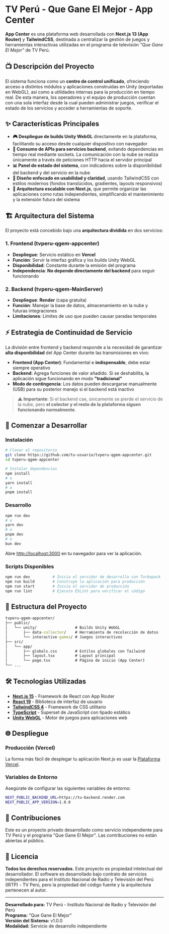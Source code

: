 # TV Perú - Que Gane El Mejor - App Center

**App Center** es una plataforma web desarrollada con **Next.js 13 (App Router)** y **TailwindCSS**, destinada a centralizar la gestión de juegos y herramientas interactivas utilizadas en el programa de televisión *"Que Gane El Mejor"* de TV Perú.

## 📺 Descripción del Proyecto

El sistema funciona como un **centro de control unificado**, ofreciendo acceso a distintos módulos y aplicaciones construidas en Unity (exportadas en WebGL), así como a utilidades internas para la producción en tiempo real. De esta manera, los operadores y el equipo de producción cuentan con una sola interfaz desde la cual pueden administrar juegos, verificar el estado de los servicios y acceder a herramientas de soporte.

## ✨ Características Principales

- **🎮 Despliegue de builds Unity WebGL** directamente en la plataforma, facilitando su acceso desde cualquier dispositivo con navegador
- **🔌 Consumo de APIs para servicios backend**, evitando dependencias en tiempo real mediante sockets. La comunicación con la nube se realiza únicamente a través de peticiones HTTP hacia el servidor principal
- **📊 Panel de estado del sistema**, con indicadores sobre la disponibilidad del backend y del servicio en la nube
- **🎨 Diseño enfocado en usabilidad y claridad**, usando TailwindCSS con estilos modernos (fondos translúcidos, gradientes, layouts responsivos)
- **🚀 Arquitectura escalable con Next.js**, que permite organizar las aplicaciones como rutas independientes, simplificando el mantenimiento y la extensión futura del sistema

## 🏗️ Arquitectura del Sistema

El proyecto está concebido bajo una **arquitectura dividida** en dos servicios:

### 1. Frontend (tvperu-qgem-appcenter)

- **Despliegue**: Servicio estático en **Vercel**
- **Función**: Servir la interfaz gráfica y los builds Unity WebGL
- **Disponibilidad**: Constante durante la emisión del programa
- **Independencia**: **No depende directamente del backend** para seguir funcionando

### 2. Backend (tvperu-qgem-MainServer)

- **Despliegue**: **Render** (capa gratuita)
- **Función**: Manejar la base de datos, almacenamiento en la nube y futuras integraciones
- **Limitaciones**: Límites de uso que pueden causar paradas temporales

## ⚡ Estrategia de Continuidad de Servicio

La división entre frontend y backend responde a la necesidad de garantizar **alta disponibilidad** del App Center durante las transmisiones en vivo:

- **Frontend (App Center)**: Fundamental e **indispensable**, debe estar siempre operativo
- **Backend**: Agrega funciones de valor añadido. Si se deshabilita, la aplicación sigue funcionando en modo **"tradicional"**
- **Modo de contingencia**: Los datos pueden descargarse manualmente (USB) para su posterior manejo si el backend está inactivo

> ⚠️ **Importante**: Si el backend cae, únicamente se pierde el servicio de la nube, pero **el colector y el resto de la plataforma siguen funcionando normalmente**.

## 🚀 Comenzar a Desarrollar

### Instalación

```bash
# Clonar el repositorio
git clone https://github.com/tu-usuario/tvperu-qgem-appcenter.git
cd tvperu-qgem-appcenter

# Instalar dependencias
npm install
# o
yarn install
# o
pnpm install
```

### Desarrollo

```bash
npm run dev
# o
yarn dev
# o
pnpm dev
# o
bun dev
```

Abre [http://localhost:3000](http://localhost:3000) en tu navegador para ver la aplicación.

### Scripts Disponibles

```bash
npm run dev          # Inicia el servidor de desarrollo con Turbopack
npm run build        # Construye la aplicación para producción
npm run start        # Inicia el servidor de producción
npm run lint         # Ejecuta ESLint para verificar el código
```

## 📁 Estructura del Proyecto

``` cmd
tvperu-qgem-appcenter/
├── public/
│   └── unity/                 # Builds Unity WebGL
│       ├── data-collector/    # Herramienta de recolección de datos
│       └── interactive-games/ # Juegos interactivos
├── src/
│   └── app/
│       ├── globals.css        # Estilos globales con Tailwind
│       ├── layout.tsx         # Layout principal
│       └── page.tsx           # Página de inicio (App Center)
└── ...
```

## 🛠️ Tecnologías Utilizadas

- **[Next.js 15](https://nextjs.org/)** - Framework de React con App Router
- **[React 19](https://react.dev/)** - Biblioteca de interfaz de usuario
- **[TailwindCSS 4](https://tailwindcss.com/)** - Framework de CSS utilitario
- **[TypeScript](https://www.typescriptlang.org/)** - Superset de JavaScript con tipado estático
- **[Unity WebGL](https://unity.com/)** - Motor de juegos para aplicaciones web

## 🌐 Despliegue

### Producción (Vercel)

La forma más fácil de desplegar tu aplicación Next.js es usar la [Plataforma Vercel](https://vercel.com/new?utm_medium=default-template&filter=next.js&utm_source=create-next-app&utm_campaign=create-next-app-readme).

### Variables de Entorno

Asegúrate de configurar las siguientes variables de entorno:

```bash
NEXT_PUBLIC_BACKEND_URL=https://tu-backend.render.com
NEXT_PUBLIC_APP_VERSION=1.0.0
```

## 🤝 Contribuciones

Este es un proyecto privado desarrollado como servicio independiente para TV Perú y el programa "Que Gane El Mejor". Las contribuciones no están abiertas al público.

## 📄 Licencia

**Todos los derechos reservados.** Este proyecto es propiedad intelectual del desarrollador.
El software es desarrollado bajo contrato de servicios independientes para el Instituto Nacional de Radio y Televisión del Perú (IRTP) - TV Perú, pero la propiedad del código fuente y la arquitectura pertenecen al autor.

---

**Desarrollado para:** TV Perú - Instituto Nacional de Radio y Televisión del Perú  
**Programa:** "Que Gane El Mejor"  
**Versión del Sistema:** v1.0.0  
**Modalidad:** Servicio de desarrollo independiente
